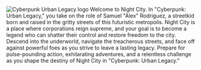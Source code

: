 ![Cyberpunk Urban Legacy logo](https://github.com/pslib-cz/2022-p2a-prg-big-bad-project-PeterHonzejk/assets/91247580/314c006f-e1f4-4a05-a3a9-b5036891b8b3)
Welcome to Night City. In "Cyberpunk: Urban Legacy," you take on the role of Samuel "Alex" Rodriguez, a streetkid born and raised in the gritty streets of this futuristic metropolis. Night City is a place where corporations reign supreme, and your goal is to become a legend who can shatter their control and restore freedom to the city. Descend into the underworld, navigate the treacherous streets, and face off against powerful foes as you strive to leave a lasting legacy. Prepare for pulse-pounding action, exhilarating adventures, and a relentless challenge as you shape the destiny of Night City in "Cyberpunk: Urban Legacy."